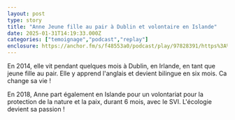 ```yaml
---
layout: post
type: story
title: "Anne Jeune fille au pair à Dublin et volontaire en Islande"
date: 2025-01-31T14:19:33.000Z
categories: ["temoignage","podcast","replay"]
enclosure: https://anchor.fm/s/f48553a0/podcast/play/97828391/https%3A%2F%2Fd3ctxlq1ktw2nl.cloudfront.net%2Fstaging%2F2025-0-31%2F394043724-44100-2-5a78260c38ed3.mp3
---
```


En 2014, elle vit pendant quelques mois à Dublin, en Irlande, en tant que jeune fille au pair. Elle y apprend l'anglais et devient bilingue en six mois. Ca change sa vie !

En 2018, Anne part également en Islande pour un volontariat pour la protection de la nature et la paix, durant 6 mois, avec le SVI. L'écologie devient sa passion !